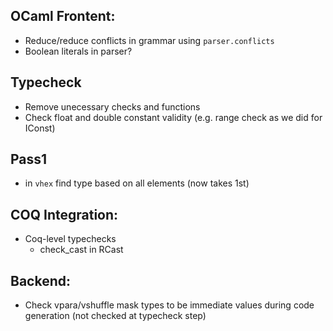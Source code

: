 

## OCaml Frontent: ##

* Reduce/reduce conflicts in grammar using `parser.conflicts`
* Boolean literals in parser?

## Typecheck ##

* Remove unecessary checks and functions
* Check float and double constant validity (e.g. range check as we did for IConst)

## Pass1 ###

* in `vhex` find type based on all elements (now takes 1st)

## COQ Integration: ##

* Coq-level typechecks
  * check_cast in RCast

## Backend: ##

* Check vpara/vshuffle mask types to be immediate values during code generation (not checked at typecheck step)



